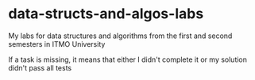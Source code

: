 # data-structs-and-algos-labs
 My labs for data structures and algorithms from the first and second semesters in ITMO University

 If a task is missing, it means that either I didn't complete it or my solution didn't pass all tests